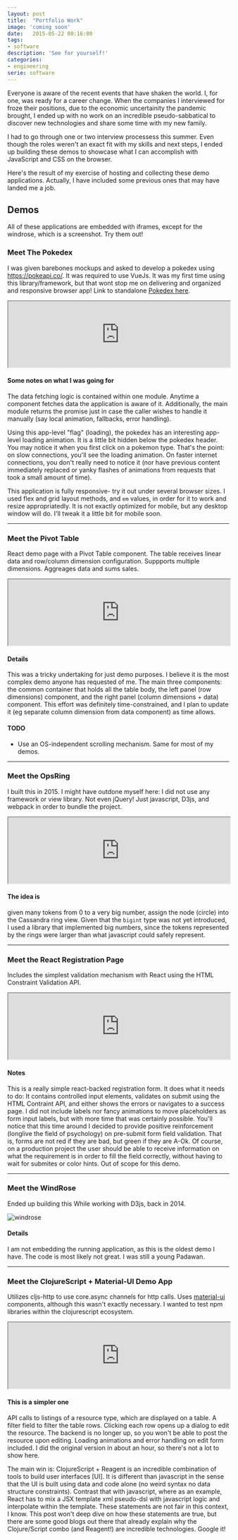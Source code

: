 ```yaml
---
layout: post
title:  "Portfolio Work"
image: 'coming soon'
date:   2015-05-22 00:16:00
tags:
- software
description: 'See for yourself!'
categories:
- engineering
serie: software
---
```


Everyone is aware of the recent events that have shaken the world. I, for one,
was ready for a career change. When the companies I interviewed for froze their
positions, due to the economic uncertainity the pandemic brought, I ended up
with no work on an incredible pseudo-sabbatical to discover new technologies and share some time
with my new family.

I had to go through one or two interview processess this summer. Even though the
roles weren't an exact fit with my skills and next steps, I ended up building these
demos to showcase what I can accomplish with JavaScript and CSS on the browser.

Here's the result of my exercise of hosting and collecting these demo applications.
Actually, I have included some previous ones that may have landed me a job.

## Demos

All of these applications are embedded with iframes, except for the windrose,
which is a screenshot. Try them out!

### Meet The Pokedex

I was given barebones mockups and asked to develop a pokedex using <https://pokeapi.co/>.
It was required to use VueJs. It was my first time using this library/framework, but
that wont stop me on delivering and organized and responsive browser app!
Link to standalone [Pokedex here](https://teh0xqb.com:444).

<div class="demo-container">
    <iframe class="demo" src="https://teh0xqb.com:444" title="Pokedex" width="100%"></iframe> 
</div>

#### Some notes on what I was going for

The data fetching logic is contained within one module. Anytime a component
fetches data the application is aware of it. Additionally, the main module returns
the promise just in case the caller wishes to handle it manually
(say local animation, fallbacks, error handling).

Using this app-level "flag" (loading), the pokedex has an interesting app-level
loading animation. It is a little bit hidden below the pokedex header. You may notice it
when you first click on a pokemon type. That's the point: on slow connections,
you'll see the loading animation. On faster internet connections, you don't really need to notice it (nor have previous
content immediately replaced or yanky flashes of animations from requests that took a small amount of time).

This application is fully responsive- try it out under several browser sizes. I used
flex and grid layout methods, and `em` values, in order for it to work and resize appropriatedly.
It is not exactly optimized for mobile, but any desktop window will do. I'll
tweak it a little bit for mobile soon.

---

### Meet the Pivot Table

React demo page with a Pivot Table component. The table receives linear data and 
row/column dimension configuration. Suppports multiple dimensions.
Aggreages data and sums sales.

<div class="demo-container">
    <iframe class="demo" src="https://teh0xqb.com/pivot-table" title="PivotTable" width="100%"></iframe>
</div>

#### Details 

This was a tricky undertaking for just demo purposes. I believe it is the most
complex demo anyone has requested of me. The main three components:
the common container that holds all the table body, the left panel (row dimensions)
component, and the right panel (column dimensions + data) component. This effort was 
definitely time-constrained, and I plan to update it (eg separate column 
dimension from data component) as time allows.

#### TODO
- Use an OS-independent scrolling mechanism. Same for most of my demos. 

---

### Meet the OpsRing

I built this in 2015. I might have outdone myself here: I did not use any framework or
view library. Not even jQuery! Just javascript, D3js, and webpack in order to 
bundle the project.

<div class="demo-container">
    <iframe class="demo" src="https://teh0xqb.com/c-ring" title="OpsRing" width="100%"></iframe>
</div>

#### The idea is

given many tokens from 0 to a very big number, assign the node (circle)
into the Cassandra ring view. Given that the `bigint` type was not yet introduced,
I used a library that implemented big numbers, since the tokens represented by the rings
were larger than what javascript could safely represent.

---

### Meet the React Registration Page

Includes the simplest validation mechanism with React using the HTML Constraint Validation API.

<div class="demo-container">
    <iframe class="demo" src="https://teh0xqb.com:446" title="Registration UI" width="100%"></iframe>
</div>

#### Notes

This is a really simple react-backed registration form. It does what it needs to do:
It contains controlled input elements, validates on submit using the HTML Contraint API,
and either shows the errors or navigates to a success page. I did not include labels
nor fancy animations to move placeholders as form input labels, but with more time
that was certainly possible. You'll notice that this time around I decided to
provide positive reinforcement (longlive the field of psychology) on pre-submit
form field validation. That is, forms are not red if they are bad, but green if they
are A-Ok. Of course, on a production project the user should be able to receive information
on what the requirement is in order to fill the field correctly, without having to wait
for submites or color hints. Out of scope for this demo.

---

### Meet the WindRose

Ended up building this While working with D3js, back in 2014.

![windrose](/assets/img/windrose-zoom.png)

#### Details

I am not embedding the running application, as this is the oldest demo I have.
The code is most likely not great. I was still a young Padawan.

---

### Meet the ClojureScript + Material-UI Demo App

Utilizes cljs-http to use core.async channels for http calls. Uses [material-ui](https://v4-9-14.material-ui.com/)
components, although this wasn't exactly necessary. I wanted to test npm libraries
within the clojurescript ecosystem.

<div class="demo-container">
    <iframe class="demo" src="https://teh0xqb.com/trials" title="Trials cljs UI" width="100%"></iframe>
</div>

#### This is a simpler one

API calls to listings of a resource type, which are displayed on
a table. A filter field to filter the table rows. Clicking each row opens up
a dialog to edit the resource. The backend is no longer up, so you won't be able to
post the resource upon editing. Loading animations and error handling on edit
form included. I did the original version in about an hour, so there's not a lot to show here.

The main win is: ClojureScript + Reagent is an incredible combination of tools
to build user interfaces [UI]. It is different than javascript in the sense that the UI
is built using data and code alone (no weird syntax no data structure constraints).
Contrast that with javascript, where as an example, React has to mix a JSX template
xml pseudo-dsl with javascript logic and interpolate within the template. These statements
are not fair in this context, I know. This post won't deep dive on how these
statements are true, but there are some good blogs out there that already explain
why the Clojure/Script combo (and Reagent!) are incredible technologies. Google it!

